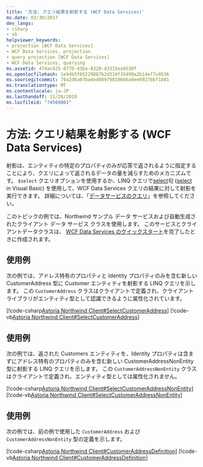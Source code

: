 ```yaml
---
title: '方法: クエリ結果を射影する (WCF Data Services)'
ms.date: 03/30/2017
dev_langs:
- csharp
- vb
helpviewer_keywords:
- projection [WCF Data Services]
- WCF Data Services, projection
- query projection [WCF Data Services]
- WCF Data Services, querying
ms.assetid: 474ac625-8770-43ba-8320-d3315ea9530f
ms.openlocfilehash: 1e94b5f65229887b2d310f15499a2b14ef7c0536
ms.sourcegitcommit: 79a2d6a07ba4ed08979819666a0ee6927bbf1b01
ms.translationtype: MT
ms.contentlocale: ja-JP
ms.lasthandoff: 11/28/2019
ms.locfileid: "74569001"
---
```

# <a name="how-to-project-query-results-wcf-data-services"></a>方法: クエリ結果を射影する (WCF Data Services)
射影は、エンティティの特定のプロパティのみが応答で返されるように指定することにより、クエリによって返されるデータの量を減らすためのメカニズムです。 `$select` クエリオプションを使用するか、LINQ クエリで[select](../../../csharp/language-reference/keywords/select-clause.md)句 ([select](../../../visual-basic/language-reference/queries/select-clause.md) in Visual Basic) を使用して、WCF Data Services クエリの結果に対して射影を実行できます。 詳細については、「[データサービスのクエリ](querying-the-data-service-wcf-data-services.md)」を参照してください。  
  
 このトピックの例では、Northwind サンプル データ サービスおよび自動生成されたクライアント データ サービス クラスを使用します。 このサービスとクライアントデータクラスは、 [WCF Data Services のクイックスタート](quickstart-wcf-data-services.md)を完了したときに作成されます。  
  
## <a name="example"></a>使用例  
 次の例では、アドレス特有のプロパティと Identity プロパティのみを含む新しい CustomerAddress 型に Customer エンティティを射影する LINQ クエリを示します。 この `CustomerAddress` クラスはクライアントで定義され、クライアント ライブラリがエンティティ型として認識できるように属性化されています。  
  
 [!code-csharp[Astoria Northwind Client#SelectCustomerAddress](../../../../samples/snippets/csharp/VS_Snippets_Misc/astoria_northwind_client/cs/source.cs#selectcustomeraddress)]
 [!code-vb[Astoria Northwind Client#SelectCustomerAddress](../../../../samples/snippets/visualbasic/VS_Snippets_Misc/astoria_northwind_client/vb/source.vb#selectcustomeraddress)]  
  
## <a name="example"></a>使用例  
 次の例では、返された Customers エンティティを、Identity プロパティは含まずにアドレス特有のプロパティのみを含む新しい CustomerAddressNonEntity 型に射影する LINQ クエリを示します。 この `CustomerAddressNonEntity` クラスはクライアントで定義され、エンティティ型としては属性化されません。  
  
 [!code-csharp[Astoria Northwind Client#SelectCustomerAddressNonEntity](../../../../samples/snippets/csharp/VS_Snippets_Misc/astoria_northwind_client/cs/source.cs#selectcustomeraddressnonentity)]
 [!code-vb[Astoria Northwind Client#SelectCustomerAddressNonEntity](../../../../samples/snippets/visualbasic/VS_Snippets_Misc/astoria_northwind_client/vb/source.vb#selectcustomeraddressnonentity)]  
  
## <a name="example"></a>使用例  
 次の例では、前の例で使用した `CustomerAddress` および `CustomerAddressNonEntity` 型の定義を示します。  
  
 [!code-csharp[Astoria Northwind Client#CustomerAddressDefinition](../../../../samples/snippets/csharp/VS_Snippets_Misc/astoria_northwind_client/cs/customeraddress.cs#customeraddressdefinition)]
 [!code-vb[Astoria Northwind Client#CustomerAddressDefinition](../../../../samples/snippets/visualbasic/VS_Snippets_Misc/astoria_northwind_client/vb/customeraddress.vb#customeraddressdefinition)]
